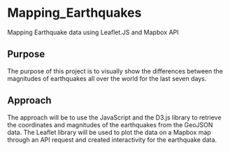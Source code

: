 # Mapping_Earthquakes
Mapping Earthquake data using Leaflet.JS and Mapbox API

## Purpose
The purpose of this project is to visually show the differences between the magnitudes of earthquakes all over the world for the last seven days.


## Approach

The approach will be to use the JavaScript and the D3.js library to retrieve the coordinates and magnitudes of the earthquakes from the GeoJSON data. The Leaflet library will be used to plot the data on a Mapbox map through an API request and created interactivity for the earthquake data.